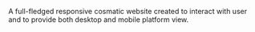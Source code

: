 
A full-fledged responsive cosmatic  website created to interact with user and to provide both desktop and mobile platform view.
